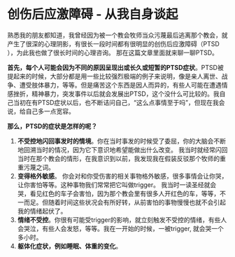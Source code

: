 # 创伤后应激障碍 - 从我自身谈起

熟悉我的朋友都知道，我曾经因为被一个教会牧师当众污蔑最后逃离那个教会，就产生了很深的心理阴影，有很长一段时间都有很明显的创伤后应激障碍（PTSD ），为此我也做了很长时间的心理咨询。 那在这篇文章里面就来聊一聊PTSD。 

**首先，每个人可能会因为不同的原因呈现出或长久或短暂的PTSD症状**。PTSD被提起来的时候，大部分都是用一些比较强烈极端的例子来说明，像是亲人离世、战争、遭受肢体暴力，等等。但是痛苦这个东西是因人而异的，有些人可能在遭遇情感挫折，精神暴力，突发事件以后就会发展出PTSD，这个没什么可比较的。我自己当初在有PTSD症状以后，也不断诘问自己，“这么点事情至于吗”，但现在我会说，给自己多一点宽容。

**那么，PTSD的症状是怎样的呢？** 
1. **不受控地闪回事发时的情境**。你在当时事发的时候受了委屈，你的大脑会不断地回溯当时的情况，因为它下意识地希望能做出什么改变。 我当时就经常闪回当时在那个教会的情形，在我意识到以前，我发现我在假装反驳那个牧师的重重污蔑之词。
2. **变得格外敏感**。 你会对和你受伤害的相关事物格外敏感，很多事情会让你哭，让你害怕等等。这种事物我们常常把它叫做trigger。 我当时一读圣经就会哭，看见红色的车子会害怕，因为那个教会里有很多人开红色的车，等等，不一而足。但随着时间这些状况会有所好转，从前害怕的事物慢慢也就不会引起我的情绪起伏了。
3. **情绪不受控**。你很有可能受trigger的影响，就立刻触发不受控的情绪，有些人会哭泣，有些人会发怒，等等。我在一开始的时候，一被trigger, 就会哭一个多小时。
4. **躯体化症状，例如睡眠、体重的变化**。
